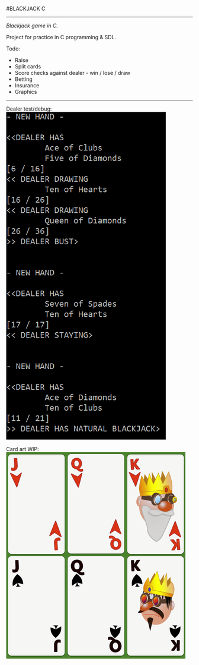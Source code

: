 #BLACKJACK C

---

*Blackjack game in C.*

Project for practice in C programming & SDL.

Todo:
- Raise
- Split cards
- Score checks against dealer - win / lose / draw
- Betting
- Insurance
- Graphics


---

Dealer test/debug:  
![Dealer Checks](https://raw.githubusercontent.com/GoblinDynamiteer/BlackJackC/master/img/img005.PNG)

Card art WIP:  
![Art WIP](https://raw.githubusercontent.com/GoblinDynamiteer/BlackJackC/master/img/img006.PNG)
